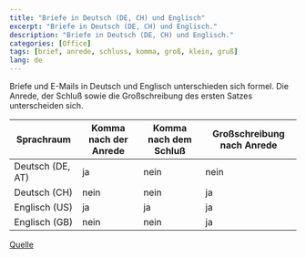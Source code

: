 ```yaml
---
title: "Briefe in Deutsch (DE, CH) und Englisch"
excerpt: "Briefe in Deutsch (DE, CH) und Englisch."
description: "Briefe in Deutsch (DE, CH) und Englisch."
categories: [Office]
tags: [brief, anrede, schluss, komma, groß, klein, gruß]
lang: de
---
```


Briefe und E-Mails in Deutsch und Englisch unterschieden sich formel.
Die Anrede, der Schluß sowie die Großschreibung des ersten Satzes unterscheiden sich.

| Sprachraum	 	|  Komma nach der Anrede | Komma nach dem Schluß  |  Großschreibung nach Anrede |
|-------------------|------------------------|------------------------|-----------------------------|
|  Deutsch (DE, AT) |  ja					 |  nein				  |   nein 						|
|  Deutsch (CH)		|  nein					 |  nein				  |   ja 						|
|  Englisch (US)	|  ja					 |  ja					  |   ja 						|
|  Englisch (GB)	|  nein					 |  nein				  |   ja 						|


[Quelle](https://www.tmkommunikation.ch/aktuell/blog/wie-schreibt-man-die-anrede-in-e-mails-und-briefen-richtig--24.html)















